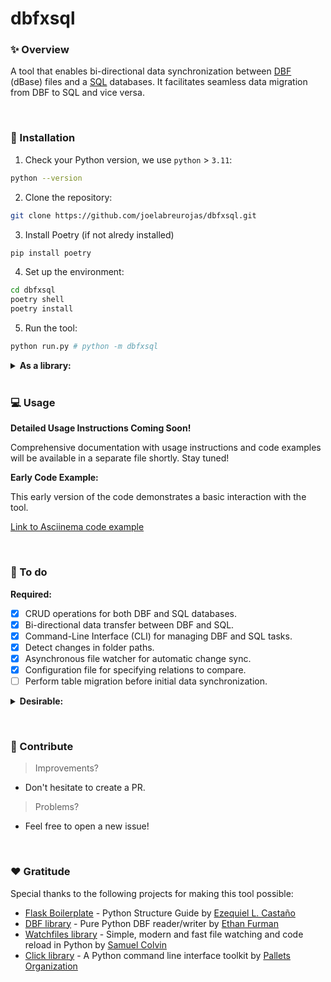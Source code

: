 # dbfxsql


### ✨ Overview

A tool that enables bi-directional data synchronization between [DBF](https://en.wikipedia.org/wiki/DBF) (dBase) files and a [SQL](https://en.wikipedia.org/wiki/SQL) databases. It facilitates seamless data migration from DBF to SQL and vice versa.

&nbsp;

### 🔌 Installation

1. Check your Python version, we use `python` > `3.11`:

```bash
python --version
```

2. Clone the repository:

```bash
git clone https://github.com/joelabreurojas/dbfxsql.git
```

3. Install Poetry (if not alredy installed)

```bash
pip install poetry
```

4. Set up the environment:

```bash
cd dbfxsql
poetry shell
poetry install
```

5. Run the tool:

```bash
python run.py # python -m dbfxsql
```

<details>
  <summary><strong>As a library:</strong></summary>
  <br>
  <ol>

1. Clone the repository:

```bash
git clone https://github.com/j4breu/dbfxsql.git
```

2. Install the project as a Python library:

```bash
cd dbfxsql
pip install .
````

3. Run the tool:

```bash
dbfxsql
```
  </ol>
</details>
&nbsp;

### 💻 Usage

**Detailed Usage Instructions Coming Soon!**

Comprehensive documentation with usage instructions and code examples will be available in a separate file shortly. Stay tuned!

**Early Code Example:**

This early version of the code demonstrates a basic interaction with the tool.

[Link to Asciinema code example](https://asciinema.org/a/675516)

&nbsp;

### 📝 To do

**Required:**
- [x] CRUD operations for both DBF and SQL databases.
- [x] Bi-directional data transfer between DBF and SQL.
- [x] Command-Line Interface (CLI) for managing DBF and SQL tasks.
- [x] Detect changes in folder paths.
- [x] Asynchronous file watcher for automatic change sync.
- [x] Configuration file for specifying relations to compare.
- [ ] Perform table migration before initial data synchronization.
<details>
  <summary><strong>Desirable:</strong></summary>
  <br>
  <ul>
      <li>[x] Dynamic input parameters and database fields handling</li>
      <li>[x] Automatic data type assignment for input values.</li>
      <li>[x] <s>DBF field addition and incremental ID support</s>.</li>
      <li>[x] Retrieve database folder paths from a `.env` file.</li>
      <li>[x] Share a project overview video.</li>
      <li>[x] Detect changes in folder paths.</li>
      <li>[x] Merge DBF/SQL commands into a more friendly CLI format.</li>
      <li>[x] Explain each single command in the CLI documentation.</li>
      <li>[x] Get the rows of all relations in the config file.</li>
      <li>[x] Optimize read queries saving origin rows for future comparations.</li>
      <li>[x] Filtering rows for optimized data changesets.</li>
      <li>[x] Refactor update query to ignore DBF rows that haven't changed.</li>
      <li>[x] Force SQL -> DBF "synchronization" (read all tables).</li>
      <li>[x] Replace dictionaries with classes during synchronization.</li>
      <li>[x] Automatic SQL database creation during SQL table creation.</li>
      <li>[x] Refactor project structure with data structures as inputs.</li>
      <li>[x] Unit tests for code validation.</li>
      <li>[x] Validate dynamic primary key and row_number fields.</li>
      <li>[x] Operate over the databases through their row number.</li>
      <li>[ ] Row-based sync implementation.</li>
      <li>[ ] Additional RDBMS support (MSQL Server).</li>
      <li>[ ] SQL triggers/procedures for table changes.</li>
      <li>[ ] Error and exception logging.</li>
      <li>[ ] Decorator for listening command.</li>
      <li>[ ] Replace controller with commands during the sync</li>
      <li>[ ] Add FIELDS options for filtering read queries.</li>
      <li>[ ] Configuration commands for upload and edit.</li>
      <li>[ ] Validate the existence of the received field type.</li>
      <li>[ ] Validate KeyErrors for invalid fields.</li>
      <li>[ ] Validate type lengths and names for consistency between DBF and SQL.</li>
      <li>[ ] Support for relationships between +2 tables in the config file.</li>
      <li>[ ] Comprehensive project documentation.</li>
      <li>[ ] Implementation of CQRS (Command Query Responsibility Segregation) patterns.</li>
      <li>[ ] Sharing as a Python library.</li>
      <li>[ ] Development of a GUI for managing DBF and SQL.</li>
  </ul>
</details>

&nbsp;

### 👐 Contribute

> Improvements?

- Don't hesitate to create a PR.

> Problems?

- Feel free to open a new issue!

&nbsp;

### ❤️  Gratitude

Special thanks to the following projects for making this tool possible:

- [Flask Boilerplate](https://www.youtube.com/watch?v=TTYdcZ4aYz8&feature=youtu.be) - Python Structure Guide by [Ezequiel L. Castaño](https://github.com/ELC)
- [DBF library](https://github.com/ethanfurman/dbf/tree/master/dbf) - Pure Python DBF reader/writer by [Ethan Furman](https://github.com/ethanfurman)
- [Watchfiles library](https://watchfiles.helpmanual.io) - Simple, modern and fast file watching and code reload in Python by [Samuel Colvin](https://github.com/samuelcolvin)
- [Click library](https://click.palletsprojects.com/en/) - A Python command line interface toolkit by [Pallets Organization](https://github.com/pallets)

